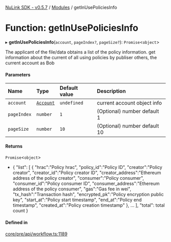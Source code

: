 [NuLink SDK - v0.5.7](../README.md) / [Modules](../modules.md) / getInUsePoliciesInfo

# Function: getInUsePoliciesInfo

▸ **getInUsePoliciesInfo**(`account`, `pageIndex?`, `pageSize?`): `Promise`<`object`\>

The applicant of the file/data obtains a list of the policy information. 
get information about the current of all using policies by publiser others, the current account as Bob

#### Parameters

| Name | Type | Default value | Description |
| :------ | :------ | :------ | :------ |
| `account` | [`Account`](../classes/Account.md) | `undefined` | current account object info |
| `pageIndex` | `number` | `1` | (Optional) number default 1 |
| `pageSize` | `number` | `10` | (Optional) number default 10 |

#### Returns

`Promise`<`object`\>

- {
               "list": [
                 {
                   "hrac":"Policy hrac",
                   "policy_id":"Policy ID",
                   "creator":"Policy creator",
                   "creator_id":"Policy creator ID",
                   "creator_address":"Ethereum address of the policy creator",
                   "consumer":"Policy consumer",
                   "consumer_id":"Policy consumer ID",
                   "consumer_address":"Ethereum address of the policy consumer",
                   "gas":"Gas fee in wei",
                   "tx_hash":"Transaction hash",
                   "encrypted_pk":"Policy encryption public key",
                   "start_at":"Policy start timestamp",
                   "end_at":"Policy end timestamp",
                   "created_at":"Policy creation timestamp"
                 },
                 ...
             ],
             "total": total count
           }

#### Defined in

[core/pre/api/workflow.ts:1189](https://github.com/NuLink-network/nulink-sdk/blob/65ffe0d/src/core/pre/api/workflow.ts#L1189)
